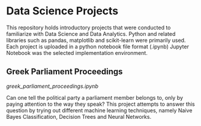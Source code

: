 # Data Science Projects
This repository holds introductory projects that were conducted to familiarize with Data Science and Data Analytics.
Python and related libraries such as pandas, matplotlib and scikit-learn were primarily used.
Each project is uploaded in a python notebook file format (.ipynb)
Jupyter Notebook was the selected implementation environment.

## Greek Parliament Proceedings
*greek_parliament_proceedings.ipynb*

Can one tell the political party a parliament member belongs to, only by paying attention to the way they speak?
This project attempts to answer this question by trying out different machine learning techniques, namely Naive Bayes Classification, Decision Trees and  Neural Networks.
